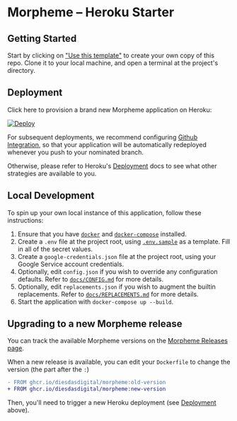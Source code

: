 # Morpheme – Heroku Starter

## Getting Started

Start by clicking on ["Use this template"](https://github.com/diesdasdigital/morpheme-heroku-starter/generate) to create your own copy of this repo. Clone it to your local machine, and open a terminal at the project's directory.

## Deployment

Click here to provision a brand new Morpheme application on Heroku:

[![Deploy](https://www.herokucdn.com/deploy/button.svg)](https://heroku.com/deploy?template=https://github.com/diesdasdigital/morpheme-heroku-starter)

For subsequent deployments, we recommend configuring [Github Integration](https://devcenter.heroku.com/articles/github-integration), so that your application will be automatically redeployed whenever you push to your nominated branch.

Otherwise, please refer to Heroku's [Deployment](https://devcenter.heroku.com/articles/git) docs to see what other strategies are available to you.

## Local Development

To spin up your own local instance of this application, follow these instructions:

1. Ensure that you have [`docker`](https://docs.docker.com/get-docker/) and [`docker-compose`](https://docs.docker.com/compose/install/) installed.
2. Create a `.env` file at the project root, using [`.env.sample`](https://github.com/diesdasdigital/morpheme/blob/main/.env.sample) as a template. Fill in all of the secret values.
2. Create a `google-credentials.json` file at the project root, using your Google Service account credentials.
3. Optionally, edit `config.json` if you wish to override any configuration defaults. Refer to [`docs/CONFIG.md`](https://github.com/diesdasdigital/morpheme/blob/main/docs/CONFIG.md) for more details.
3. Optionally, edit `replacements.json` if you wish to augment the builtin replacements. Refer to [`docs/REPLACEMENTS.md`](https://github.com/diesdasdigital/morpheme/blob/main/docs/REPLACEMENTS.md) for more details.
4. Start the application with `docker-compose up --build`.

## Upgrading to a new Morpheme release

You can track the available Morpheme versions on the [Morpheme Releases page](https://github.com/diesdasdigital/morpheme/releases).

When a new release is available, you can edit your `Dockerfile` to change the version (the part after the `:`)

```diff
- FROM ghcr.io/diesdasdigital/morpheme:old-version
+ FROM ghcr.io/diesdasdigital/morpheme:new-version
```

Then, you'll need to trigger a new Heroku deployment (see [Deployment](#Deployment) above).
